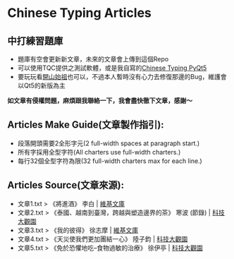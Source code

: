 # Chinese Typing Articles
## 中打練習題庫

* 題庫有空會更新新文章，未來的文章會上傳到這個Repo
* 可以使用TQC提供之測試軟體，或是我自寫的[Chinese Typing PyQt5](https://github.com/Bob-YsPan/ChineseTypingPyQt5)
* 要玩玩看[開山始祖](https://github.com/Bob-YsPan/wxChineseTypingSoftware)也可以，不過本人暫時沒有心力去修復那邊的Bug，維護會以Qt5的新版為主

**如文章有侵權問題，麻煩跟我聯絡一下，我會盡快徹下文章，感謝～**

## Articles Make Guide(文章製作指引):

* 段落開頭需要2全形字元(2 full-width spaces at paragraph start.)
* 所有字採用全型字符(All charters use full-width charters.)
* 每行32個全型字符為限(32 full-width charters max for each line.)  

## Articles Source(文章來源):
* 文章1.txt > 《將進酒》 李白 | [維基文庫](https://zh.wikisource.org/wiki/%E5%B0%87%E9%80%B2%E9%85%92_(%E6%9D%8E%E7%99%BD))
* 文章2.txt > 《泰國、越南到臺灣，跨越與塑造邊界的茶》 寒波 (節錄) | [科技大觀園](https://scitechvista.nat.gov.tw/Article/C000003/detail?ID=be45b67b-ae53-4626-966e-e2e8a97475ef)
* 文章3.txt > 《我的彼得》 徐志摩 | [維基文庫](https://zh.wikisource.org/wiki/%E6%88%91%E7%9A%84%E5%BD%BC%E5%BE%97)  
* 文章4.txt > 《天災使我們更加團結一心》 陸子鈞 | [科技大觀園](https://scitechvista.nat.gov.tw/Article/C000003/detail?ID=8358bbd7-43c8-4462-ad9e-5611981a3cc4)
* 文章5.txt > 《免於恐懼地吃–食物過敏的治療》 徐伊亭 | [科技大觀園](https://scitechvista.nat.gov.tw/Article/C000003/detail?ID=d2fd0afa-5d47-43d3-acfc-2a89036685de) 
